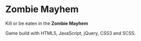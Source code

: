 # Zombie Mayhem

Kill or be eaten in the **Zombie Mayhem**

Game build with HTML5, JavaScript, jQuery, CSS3 and SCSS.

